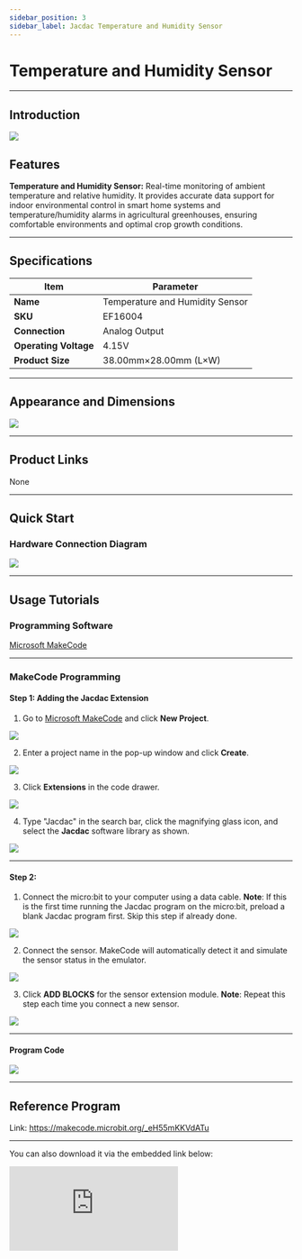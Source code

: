 ```yaml
---
sidebar_position: 3
sidebar_label: Jacdac Temperature and Humidity Sensor
---
```


# Temperature and Humidity Sensor

------

## Introduction

![](https://wiki-media-ef.oss-cn-hongkong.aliyuncs.com/docs/microbit/sensor/jacdac-sensors/jacdac-tempRH-sensor-01-02.png)

## Features

**Temperature and Humidity Sensor:** Real-time monitoring of ambient temperature and relative humidity. It provides accurate data support for indoor environmental control in smart home systems and temperature/humidity alarms in agricultural greenhouses, ensuring comfortable environments and optimal crop growth conditions.

------

## Specifications

| Item                  | Parameter                       |
| --------------------- | ------------------------------- |
| **Name**              | Temperature and Humidity Sensor |
| **SKU**               | EF16004                         |
| **Connection**        | Analog Output                   |
| **Operating Voltage** | 4.15V                           |
| **Product Size**      | 38.00mm×28.00mm (L×W)           |

------

## Appearance and Dimensions

![](https://wiki-media-ef.oss-cn-hongkong.aliyuncs.com/docs/microbit/sensor/jacdac-sensors/jacdac-tempRH-sensor-01.png)

---
## Product Links

None

------

## Quick Start

### Hardware Connection Diagram

![](https://wiki-media-ef.oss-cn-hongkong.aliyuncs.com/docs/microbit/sensor/jacdac-sensors/jacdac-tempRH-sensor-01-01.png)

---
## Usage Tutorials

### Programming Software

[Microsoft MakeCode](https://makecode.microbit.org/#)

------

### MakeCode Programming

#### Step 1: Adding the Jacdac Extension

1. Go to [Microsoft MakeCode](https://makecode.microbit.org/#) and click **New Project**.

![](https://wiki-media-ef.oss-cn-hongkong.aliyuncs.com/docs/microbit/building-blocks/microbit-space-science-kit/images/microbit-space-science-kit-case01-07.png)

2. Enter a project name in the pop-up window and click **Create**.

![](https://wiki-media-ef.oss-cn-hongkong.aliyuncs.com/docs/microbit/building-blocks/microbit-space-science-kit/images/microbit-space-science-kit-case01-11.png)

3. Click **Extensions** in the code drawer.

![](https://wiki-media-ef.oss-cn-hongkong.aliyuncs.com/docs/microbit/building-blocks/microbit-space-science-kit/images/microbit-space-science-kit-case01-09.png)

4. Type "Jacdac" in the search bar, click the magnifying glass icon, and select the **Jacdac** software library as shown.

![](https://wiki-media-ef.oss-cn-hongkong.aliyuncs.com/docs/microbit/getting-started/microbit-jacdac-smartexploration-kit/images/Step%20Diagram/jacdac-smart-exploration-kit-3.png)

---
#### Step 2:

1. Connect the micro:bit to your computer using a data cable.
   **Note**: If this is the first time running the Jacdac program on the micro:bit, preload a blank Jacdac program first. Skip this step if already done.

![](https://wiki-media-ef.oss-cn-hongkong.aliyuncs.com/docs/microbit/getting-started/microbit-jacdac-smartexploration-kit/images/Step%20Diagram/jacdac-smart-exploration-kit-5.png)

2. Connect the sensor. MakeCode will automatically detect it and simulate the sensor status in the emulator.

![](https://wiki-media-ef.oss-cn-hongkong.aliyuncs.com/docs/microbit/getting-started/microbit-jacdac-smartexploration-kit/images/Step%20Diagram/1jacdac-smart-exploration-kit-6.png)

3. Click **ADD BLOCKS** for the sensor extension module.
   **Note**: Repeat this step each time you connect a new sensor.

![](https://wiki-media-ef.oss-cn-hongkong.aliyuncs.com/docs/microbit/getting-started/microbit-jacdac-smartexploration-kit/images/Step%20Diagram/jacdac-smart-exploration-kit-7.png)

---
#### Program Code

![](https://wiki-media-ef.oss-cn-hongkong.aliyuncs.com/docs/microbit/sensor/jacdac-sensors/jacdac-TempRH-Sensor-01-03.png)

---
## Reference Program

Link:
https://makecode.microbit.org/_eH55mKKVdATu

------



You can also download it via the embedded link below:

<div
    style={{
        position: 'relative',
        paddingBottom: '60%',
        overflow: 'hidden',
    }}
>
    <iframe
        src="https://makecode.microbit.org/_eH55mKKVdATu"
        frameborder="0"
        sandbox="allow-popups allow-forms allow-scripts allow-same-origin"
        style={{
            position: 'absolute',
            width: '100%',
            height: '100%',
        }}
    />
</div>

---

## Results

When the detected ambient temperature is **> 30°C** and humidity is **> 60%**, the micro:bit displays a "smiley face"; otherwise, it displays a "crying face".

